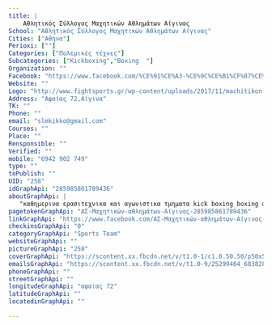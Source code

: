 ```yaml
---
title: |
    Αθλητικός Σύλλογος Μαχητικών Αθλημάτων Αίγινας
School: "Αθλητικός Σύλλογος Μαχητικών Αθλημάτων Αίγινας"
Cities: ["Αθήνα"]
Perioxi: [""]
Categories: ["Πολεμικές τέχνες"]
Subcategories: ["Kickboxing","Boxing  "]
Organization: ""
Facebook: "https://www.facebook.com/%CE%91%CE%A3-%CE%9C%CE%B1%CF%87%CE%B7%CF%84%CE%B9%CE%BA%CF%8E%CE%BD-%CE%B1%CE%B8%CE%BB%CE%B7%CE%BC%CE%AC%CF%84%CF%89%CE%BD-%CE%91%CE%AF%CE%B3%CE%B9%CE%BD%CE%B1%CF%82-285985861789436/"
Website: ""
Logo: "http://www.fightsports.gr/wp-content/uploads/2017/11/machitikon-athlimaton-aigina-logo.jpg"
Address: "Αφαίας 72,Αίγινα"
TK: ""
Phone: ""
email: "slmkikko@gmail.com"
Courses: ""
Place: ""
Rensponsible: ""
Verified: ""
mobile: "6942 902 749"
type: ""
toPublish: ""
UID: "258"
idGraphApi: "285985861789436"
aboutGraphApi: | 
   "καθημερινα ερασιτεχνικα και αγωνιστικα τμηματα kick boxing boxing απο τις 5:30 το απογευμα εως τις 9:30 "
pagetokenGraphApi: "ΑΣ-Μαχητικών-αθλημάτων-Αίγινας-285985861789436"
linkGraphApi: "https://www.facebook.com/ΑΣ-Μαχητικών-αθλημάτων-Αίγινας-285985861789436/"
checkinsGraphApi: "0"
categoryGraphApi: "Sports Team"
websiteGraphApi: ""
pictureGraphApi: "258"
coverGraphApi: "https://scontent.xx.fbcdn.net/v/t1.0-1/c1.0.50.50/p50x50/16406755_487743038280383_837168084697089875_n.jpg?oh=ebe280c1f2fbacd9f59347f968f82dae&amp;oe=5B476C71"
emailsGraphApi: "https://scontent.xx.fbcdn.net/v/t1.0-9/25299464_683828142005204_5706034806336588107_n.jpg?oh=62c340278ce614a2c478950f5a034a77&amp;oe=5B4D605C"
phoneGraphApi: ""
streetGraphApi: ""
longitudeGraphApi: "αφαιας 72"
latitudeGraphApi: ""
locatedinGraphApi: ""

---
```




